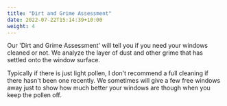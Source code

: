 ```yaml
---
title: "Dirt and Grime Assessment"
date: 2022-07-22T15:14:39+10:00
weight: 4
---
```


Our 'Dirt and Grime Assessment' will tell you if you need your windows cleaned or not. We analyze the layer of dust and other grime that has settled onto the window surface. 

Typically if there is just light pollen, I don't recommend a full cleaning if there hasn't been one recently. We sometimes will give a few free windows away just to show how much better your windows are though when you keep the pollen off.